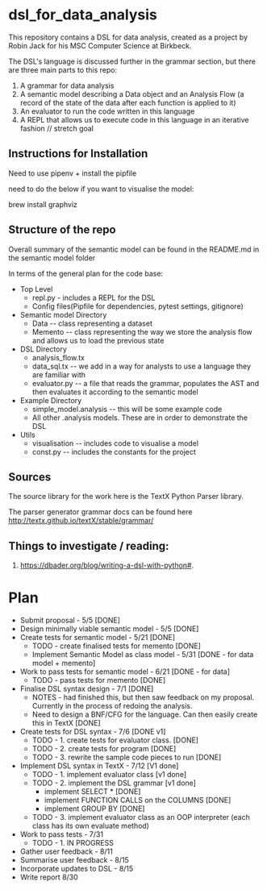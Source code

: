# dsl_for_data_analysis

This repository contains a DSL for data analysis, created as a project by Robin Jack for his MSC Computer Science at Birkbeck.

The DSL's language is discussed further in the grammar section,
but there are three main parts to this repo:
1. A grammar for data analysis 
2. A semantic model describing a Data object and an Analysis Flow (a record of the state of the data after each function is applied to it)
3. An evaluator to run the code written in this language
4. A REPL that allows us to execute code in this language in an iterative fashion // stretch goal 

## Instructions for Installation
Need to use pipenv + install the pipfile

need to do the below if you want to visualise the model:
 
brew install graphviz


## Structure of the repo
Overall summary of the semantic model can be found in the README.md in the semantic model folder

In terms of the general plan for the code base:
* Top Level
    * repl.py - includes a REPL for the DSL
    * Config files(Pipfile for dependencies, pytest settings, gitignore)
* Semantic model Directory
    * Data -- class representing a dataset
    * Memento -- class representing the way we store the analysis flow and allows us to load the previous state
* DSL Directory
    * analysis_flow.tx
    * data_sql.tx -- we add in a way for analysts to use a language they are familiar with
    * evaluator.py -- a file that reads the grammar, populates the AST
    and then evaluates it according to the semantic model
* Example Directory
    * simple_model.analysis -- this will be some example code
    * All other .analysis models. These are in order to demonstrate the DSL
* Utils
    * visualisation -- includes code to visualise a model
    * const.py -- includes the constants for the project



## Sources
The source library for the work here is the TextX Python Parser library.

The parser generator grammar docs can be found here 
http://textx.github.io/textX/stable/grammar/


##  Things to investigate / reading:
1. https://dbader.org/blog/writing-a-dsl-with-python#.


# Plan

* Submit proposal - 5/5 [DONE]
* Design minimally viable semantic model - 5/5 [DONE]
* Create tests for semantic model - 5/21 [DONE]
    * TODO - create finalised tests for memento [DONE]
    * Implement Semantic Model as class model - 5/31 [DONE - for data model + memento]
* Work to pass tests for semantic model - 6/21 [DONE - for data]
    * TODO - pass tests for memento [DONE]
* Finalise DSL syntax design - 7/1 [DONE]
    * NOTES - had finished this, but then saw feedback on my proposal. Currently in the process of redoing the analysis.
    * Need to design a BNF/CFG for the language. Can then easily create this in TextX [DONE]
* Create tests for DSL syntax - 7/6 [DONE v1]
    * TODO - 1. create tests for evaluator class. [DONE]
    * TODO - 2. create tests for program  [DONE]
    * TODO - 3. rewrite the sample code pieces to run [DONE]
* Implement DSL syntax in TextX - 7/12 [V1 done]
    * TODO - 1. implement evaluator class [v1 done]
    * TODO - 2. implement the DSL grammar [v1 done]
        * implement SELECT * [DONE]
        * implement FUNCTION CALLS on the COLUMNS [DONE]
        * implement GROUP BY [DONE]
    * TODO - 3. implement evaluator class as an OOP interpreter (each class has its own evaluate method)
* Work to pass tests - 7/31
    * TODO - 1. IN PROGRESS
* Gather user feedback - 8/11
* Summarise user feedback - 8/15
* Incorporate updates to DSL - 8/15
* Write report 8/30


